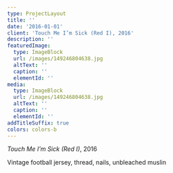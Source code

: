 ```yaml
---
type: ProjectLayout
title: ''
date: '2016-01-01'
client: 'Touch Me I’m Sick (Red I), 2016'
description: ''
featuredImage:
  type: ImageBlock
  url: /images/149246804638.jpg
  altText: ''
  caption: ''
  elementId: ''
media:
  type: ImageBlock
  url: /images/149246804638.jpg
  altText: ''
  caption: ''
  elementId: ''
addTitleSuffix: true
colors: colors-b
---
```

*Touch Me I’m Sick (Red I)*, 2016

Vintage football jersey, thread, nails, unbleached muslin
